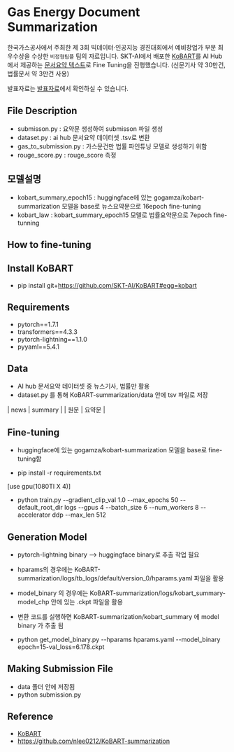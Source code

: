 # Gas Energy Document Summarization

한국가스공사에서 주최한 제 3회 빅데이터·인공지능 경진대회에서 예비창업가 부문 최우수상을 수상한 `비정형팀플` 팀의 자료입니다. SKT-AI에서 배포한 [KoBART](https://github.com/SKT-AI/KoBART)를 AI Hub에서 제공하는 [문서요약 텍스트](https://aihub.or.kr/aihubdata/data/view.do?currMenu=115&topMenu=100&aihubDataSe=realm&dataSetSn=97)로 Fine Tuning을 진행했습니다. (신문기사 약 30만건, 법률문서 약 3만건 사용)

발표자료는 [발표자료](./slides/slides.pdf)에서 확인하실 수 있습니다.


## File Description
- submisson.py : 요약문 생성하여 submisson 파일 생성
- dataset.py : ai hub 문서요약 데이터셋 .tsv로 변환
- gas_to_submission.py : 가스문건만 법률 파인튜닝 모델로 생성하기 위함
- rouge_score.py : rouge_score 측정

## 모델설명
- kobart_summary_epoch15 : huggingface에 있는 gogamza/kobart-summarization 모델을 base로 뉴스요약문으로 16epoch fine-tuning
- kobart_law : kobart_summary_epoch15 모델로 법률요약문으로 7epoch fine-tunning

## How to fine-tuning
## Install KoBART
- pip install git+https://github.com/SKT-AI/KoBART#egg=kobart

## Requirements
- pytorch==1.7.1
- transformers==4.3.3
- pytorch-lightning==1.1.0
- pyyaml==5.4.1

## Data
- AI hub 문서요약 데이터셋 중 뉴스기사, 법률만 활용
- dataset.py 를 통해 KoBART-summarization/data 안에 tsv 파일로 저장
  
|  news  | summary |
|  원문   |  요약문   |  

## Fine-tuning
- huggingface에 있는 gogamza/kobart-summarization 모델을 base로 fine-tuning함

- pip install -r requirements.txt

[use gpu(1080TI X 4)]
- python train.py --gradient_clip_val 1.0 --max_epochs 50 --default_root_dir logs --gpus 4 --batch_size 6 --num_workers 8 --accelerator ddp --max_len 512

## Generation Model
- pytorch-lightning binary --> huggingface binary로 추출 작업 필요
- hparams의 경우에는 KoBART-summarization/logs/tb_logs/default/version_0/hparams.yaml 파일을 활용
- model_binary 의 경우에는 KoBART-summarization/logs/kobart_summary-model_chp 안에 있는 .ckpt 파일을 활용
- 변환 코드를 실행하면 KoBART-summarization/kobart_summary 에 model binary 가 추출 됨

- python get_model_binary.py --hparams hparams.yaml --model_binary epoch=15-val_loss=6.178.ckpt

## Making Submission File
- data 폴더 안에 저장됨
- python submission.py

## Reference
- [KoBART](https://github.com/SKT-AI/KoBART)
- https://github.com/nlee0212/KoBART-summarization
